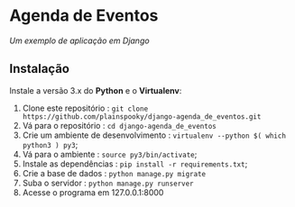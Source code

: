 # Agenda de Eventos
_Um exemplo de aplicação em Django_

## Instalação

Instale a versão 3.x do **Python** e o **Virtualenv**:
1. Clone este repositório : `git clone https://github.com/plainspooky/django-agenda_de_eventos.git`
1. Vá para o repositório : `cd django-agenda_de_eventos`
1. Crie um ambiente de desenvolvimento : `virtualenv --python $( which python3 ) py3`;
1. Vá para o ambiente : `source py3/bin/activate`;
1. Instale as dependências : `pip install -r requirements.txt`;
1. Crie a base de dados : `python manage.py migrate`
1. Suba o servidor : `python manage.py runserver`
1. Acesse o programa em  127.0.0.1:8000